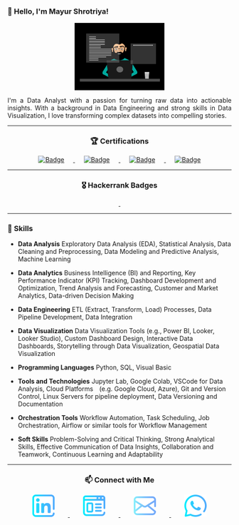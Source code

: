 ### 👋 Hello, I'm Mayur Shrotriya!

<p align="center">
    <img style="display: flex; margin-left: auto; margin-right: auto; width: 40%;" src="static\data-analyst.gif" alt="data-analyst">
</p>

<p style="text-align: justify">
    I'm a Data Analyst with a passion for turning raw data into actionable insights. With a background in Data Engineering and strong skills in Data Visualization, I love transforming complex datasets into compelling stories.
</p>

***

<p align="center">
    <h3 style="text-align:center;">🏆 Certifications</h3>
</p>

<p align="center">
    <a href="https://www.coursera.org/account/accomplishments/specialization/certificate/HLYZCTKCM3ZL" target="_blank">
    <img style="height:100px;" href="google.com" src="https://drive.google.com/uc?export=download&id=1HFShwdDAz1zpvevNJGHrhFLiBJGyOnPS" alt="Badge" hspace="20">
    </a>
    <a href="https://www.credential.net/d05b287c-f7d5-4f95-b14c-22ec3132548c#gs.3b8eux" target="_blank">
    <img style="height:100px;" src="https://drive.google.com/uc?export=download&id=1eNgtxLeWswWq4hQTg6PT8MYTfQ6plobQ" alt="Badge" hspace="20">
    </a> 
    <a href="https://www.coursera.org/account/accomplishments/specialization/certificate/U5FV3T3JH874" target="_blank">
    <img style="height:100px;" src="https://drive.google.com/uc?export=download&id=1nYxALIxE1FSsoVMP4J-zjWFtJyF_DrV2" alt="Badge" hspace="20" >
    </a>
    <a href="https://www.theforage.com/badges/Cnia7guYSw52Ynn96/qtEr3fjmtRggDrrYG/Data%20Science%20&%20Advanced%20Analytics%20Virtual%20Experience%20Program/Mayur" target="_blank">
    <img style="height:100px;" src="https://drive.google.com/uc?export=download&id=1Y5Zi1PGLyoD-9cnUCioBNeFh_gyoX6aL" alt="Badge" hspace="20" >
    </a>
</p>

***

<p align="center">
    <h3 style="text-align:center;">🎖️ Hackerrank Badges</h3>
</p>

<p align="center">
    <a href="https://www.hackerrank.com/profile/mayur_sh">
        <img style="height:90px" src="https://drive.google.com/uc?export=download&id=1ATtw4ncbIBLHh2xuvZF5M5pJ7usvLAYo" alt="" hspace="30">
    </a>
    <a href="https://www.hackerrank.com/profile/mayur_sh">
        <img style="height:90px" src="https://drive.google.com/uc?export=download&id=1fPkY2gUuAxsAWUN4g6JS6ctBT33ZjA5g" alt="" hspace="30">
    </a>
</p>

***

### 🚀 Skills

- **Data Analysis**
Exploratory Data Analysis (EDA), Statistical Analysis, Data Cleaning and Preprocessing, Data Modeling and Predictive Analysis, Machine Learning

- **Data Analytics**
Business Intelligence (BI) and Reporting, Key Performance Indicator (KPI) Tracking, Dashboard Development and Optimization, Trend Analysis and Forecasting, Customer and Market Analytics, Data-driven Decision Making

- **Data Engineering**
ETL (Extract, Transform, Load) Processes, Data Pipeline Development, Data Integration

- **Data Visualization**
Data Visualization Tools (e.g., Power BI, Looker, Looker Studio), Custom Dashboard Design, Interactive Data Dashboards, Storytelling through Data Visualization, Geospatial Data Visualization

- **Programming Languages**
Python, SQL, Visual Basic

- **Tools and Technologies**
Jupyter Lab, Google Colab, VSCode for Data Analysis, Cloud Platforms (e.g. Google Cloud, Azure), Git and Version Control, Linux Servers for pipeline deployment, Data Versioning and Documentation

- **Orchestration Tools**
Workflow Automation, Task Scheduling, Job Orchestration, Airflow or similar tools for Workflow Management

- **Soft Skills**
Problem-Solving and Critical Thinking, Strong Analytical Skills, Effective Communication of Data Insights, Collaboration and Teamwork, Continuous Learning and Adaptability

***

<h3 style="text-align:center;">📫 Connect with Me</h3>

<p align="center">
    <a href="https://www.linkedin.com/in/mayur-sh/">
        <img src="static/icons/linkedin.png" alt="" hspace="30">
    </a>
    <a href="https://sites.google.com/view/mayur-sh">
        <img src="static/icons/website.png" alt="" hspace="30">
    </a>
    <a href="mailto:mayurvs1998@gmail.com">
        <img src="static/icons/mail.png" alt="" hspace="30">
    </a>
    <a href="wa.me/919284999269">
        <img src="static/icons/whatsapp.png" alt="" hspace="30">
    </a>
</p>






<!--
**mayur-sh/mayur-sh** is a ✨ _special_ ✨ repository because its `README.md` (this file) appears on your GitHub profile.
Here are some ideas to get you started:
- 🔭 I’m currently working on ...
- 🌱 I’m currently learning ...
- 👯 I’m looking to collaborate on ...
- 🤔 I’m looking for help with ...
- 💬 Ask me about ...
- 📫 How to reach me: ...
- 😄 Pronouns: ...
- ⚡ Fun fact: ...
-->
